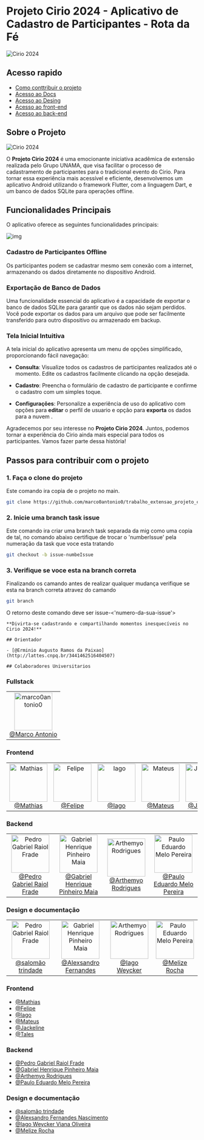 # Projeto Cirio 2024 - Aplicativo de Cadastro de Participantes - Rota da Fé

![Cirio 2024](https://github.com/marco0antonio0/trabalho_extensao_projeto_cirio_2023/raw/main/images_readme/image_3.png)

## Acesso rapido

- [Como conttribuir o projeto](#passos-para-contribuir-com-o-projeto)
- [Acesso ao Docs](/docs/)
- [Acesso ao Desing](/desing/)
- [Acesso ao front-end](/frontend/)
- [Acesso ao back-end](/backend/)

## Sobre o Projeto

![Cirio 2024](https://github.com/marco0antonio0/trabalho_extensao_projeto_cirio_2023/raw/main/images_readme/image_2.png)

O **Projeto Cirio 2024** é uma emocionante iniciativa acadêmica de extensão realizada pelo Grupo UNAMA, que visa
facilitar o processo de cadastramento de participantes para o tradicional evento do Cirio. Para tornar essa experiência
mais acessível e eficiente, desenvolvemos um aplicativo Android utilizando o framework Flutter, com a linguagem Dart, e
um banco de dados SQLite para operações offline.

## Funcionalidades Principais

O aplicativo oferece as seguintes funcionalidades principais:

![img](https://github.com/marco0antonio0/trabalho_extensao_projeto_cirio_2023/raw/main/images_readme/image_2.png)

### Cadastro de Participantes Offline

Os participantes podem se cadastrar mesmo sem conexão com a internet, armazenando os dados diretamente no dispositivo
Android.

### Exportação de Banco de Dados

Uma funcionalidade essencial do aplicativo é a capacidade de exportar o banco de dados SQLite para garantir que os dados
não sejam perdidos. Você pode exportar os dados para um arquivo que pode ser facilmente transferido para outro
dispositivo ou armazenado em backup.

### Tela Inicial Intuitiva

A tela inicial do aplicativo apresenta um menu de opções simplificado, proporcionando fácil navegação:

- **Consulta**: Visualize todos os cadastros de participantes realizados até o momento. Edite os cadastros facilmente
clicando na opção desejada.

- **Cadastro**: Preencha o formulário de cadastro de participante e confirme o cadastro com um simples toque.

- **Configurações**: Personalize a experiência de uso do aplicativo com opções para **editar** o perfil de usuario e
opção para **exporta** os dados para a nuvem .

Agradecemos por seu interesse no **Projeto Cirio 2024**. Juntos, podemos tornar a experiência do Cirio ainda mais
especial para todos os participantes. Vamos fazer parte dessa história!

## Passos para contribuir com o projeto

### 1. Faça o clone do projeto

Este comando ira copia de o projeto no main.

```sh
git clone https://github.com/marco0antonio0/trabalho_extensao_projeto_cirio_2024
```

### 2. Inicie uma branch task issue

Este comando ira criar uma branch task separada da mig como uma copia de tal, no comando abaixo certifique de trocar o
'numberIssue' pela numeração da task que voce esta tratando

```sh
git checkout -b issue-numbeIssue
```

### 3. Verifique se voce esta na branch correta

Finalizando os camando antes de realizar qualquer mudança verifique se esta na branch correta atravez do camando

```sh
git branch
```

O retorno deste comando deve ser issue-<'numero-da-sua-issue'>

    **Divirta-se cadastrando e compartilhando momentos inesquecíveis no Cirio 2024!**

    ## Orientador

    - [@Erminio Augusto Ramos da Paixao](http://lattes.cnpq.br/3441462516404507)

    ## Colaboradores Universitarios

<h3>Fullstack</h3>
<table>
    <tr>
        <td align="center">
            <img src="https://github.com/marco0antonio0.png?size=100px" alt="marco0antonio0" width="100"
                alt="Marco Antonio"><br>
            <a href="https://github.com/marco0antonio0">@Marco Antonio</a>
        </td>
    </tr>
</table>

<h3>Frontend</h3>
<table>
    <tr>
        <td align="center">
            <img src="https://static-00.iconduck.com/assets.00/github-emoji-2048x2021-w2ge0ghn.png" width="100"
                alt="Mathias"><br>
            <a href="#">@Mathias</a>
        </td>
        <td align="center">
            <img src="https://github.com/FelipeMourah.png?size=100px" width="100" alt="Felipe"><br>
            <a href="https://github.com/FelipeMourah">@Felipe</a>
        </td>
        <td align="center">
            <img src="https://static-00.iconduck.com/assets.00/github-emoji-2048x2021-w2ge0ghn.png" width="100"
                alt="Iago"><br>
            <a href="#">@Iago</a>
        </td>
        <td align="center">
            <img src="https://github.com/MatheusBarbosaDeAndrade.png" width="100" alt="Mateus"><br>
            <a href="https://github.com/MatheusBarbosaDeAndrade">@Mateus</a>
        </td>
        <td align="center">
            <img src="https://static-00.iconduck.com/assets.00/github-emoji-2048x2021-w2ge0ghn.png" width="100"
                alt="Jackeline"><br>
            <a href="#">@Jackeline</a>
        </td>
        <td align="center">
            <img src="https://static-00.iconduck.com/assets.00/github-emoji-2048x2021-w2ge0ghn.png" width="100"
                alt="Tales"><br>
            <a href="#">@Tales</a>
        </td>
    </tr>
</table>

<h3>Backend</h3>

<table>
    <tr>
        <td align="center">
            <img src="https://static-00.iconduck.com/assets.00/github-emoji-2048x2021-w2ge0ghn.png" width="100"
                alt="Pedro Gabriel Raiol Frade"><br>
            <a href="#">@Pedro Gabriel Raiol Frade</a>
        </td>
        <td align="center">
            <img src="https://static-00.iconduck.com/assets.00/github-emoji-2048x2021-w2ge0ghn.png" width="100"
                alt="Gabriel Henrique Pinheiro Maia"><br>
            <a href="#">@Gabriel Henrique Pinheiro Maia</a>
        </td>
        <td align="center">
            <img src="https://static-00.iconduck.com/assets.00/github-emoji-2048x2021-w2ge0ghn.png" width="100"
                alt="Arthemyo Rodrigues"><br>
            <a href="#">@Arthemyo Rodrigues</a>
        </td>
        <td align="center">
            <img src="https://static-00.iconduck.com/assets.00/github-emoji-2048x2021-w2ge0ghn.png" width="100"
                alt="Paulo Eduardo Melo Pereira"><br>
            <a href="#">@Paulo Eduardo Melo Pereira</a>
        </td>
    </tr>
</table>

<h3>Design e documentação</h3>

<table>
    <tr>
        <td align="center">
            <img src="https://static-00.iconduck.com/assets.00/github-emoji-2048x2021-w2ge0ghn.png" width="100"
                alt="Pedro Gabriel Raiol Frade"><br>
            <a href="#">@salomão trindade</a>
        </td>
        <td align="center">
            <img src="https://static-00.iconduck.com/assets.00/github-emoji-2048x2021-w2ge0ghn.png" width="100"
                alt="Gabriel Henrique Pinheiro Maia"><br>
            <a href="#">@Alexsandro Fernandes</a>
        </td>
        <td align="center">
            <img src="https://static-00.iconduck.com/assets.00/github-emoji-2048x2021-w2ge0ghn.png" width="100"
                alt="Arthemyo Rodrigues"><br>
            <a href="#">@Iago Weycker</a>
        </td>
        <td align="center">
            <img src="https://static-00.iconduck.com/assets.00/github-emoji-2048x2021-w2ge0ghn.png" width="100"
                alt="Paulo Eduardo Melo Pereira"><br>
            <a href="#">@Melize Rocha</a>
        </td>
    </tr>
</table>



### Frontend

- [@Mathias]()
- [@Felipe](https://github.com/FelipeMourah)
- [@Iago]()
- [@Mateus](https://github.com/MatheusBarbosaDeAndrade)
- [@Jackeline]()
- [@Tales]()

### Backend

- [@Pedro Gabriel Raiol Frade]()
- [@Gabriel Henrique Pinheiro Maia]()
- [@Arthemyo Rodrigues]()
- [@Paulo Eduardo Melo Pereira]()

### Design e documentação

- [@salomão trindade]()
- [@Alexsandro Fernandes Nascimento](https://github.com/AlexsandroFernandesNascimento)
- [@Iago Weycker Viana Oliveira]()
- [@Melize Rocha](https://github.com/melizerocha)